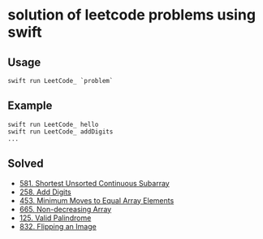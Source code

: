 # solution of leetcode problems using swift 

## Usage

```
swift run LeetCode_ `problem`
```

## Example

```
swift run LeetCode_ hello
swift run LeetCode_ addDigits
...
```

## Solved

- [581. Shortest Unsorted Continuous Subarray](https://leetcode.com/problems/shortest-unsorted-continuous-subarray/)
- [258. Add Digits](https://leetcode.com/problems/add-digits/)
- [453. Minimum Moves to Equal Array Elements](https://leetcode.com/problems/minimum-moves-to-equal-array-elements/)
- [665. Non-decreasing Array](https://leetcode.com/problems/non-decreasing-array/)
- [125. Valid Palindrome](https://leetcode.com/problems/valid-palindrome/)
- [832. Flipping an Image](https://leetcode.com/problems/flipping-an-image/)